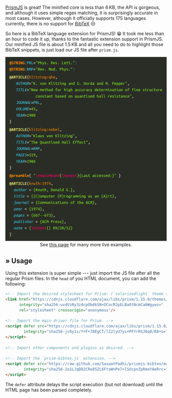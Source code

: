 [PrismJS] is great! The minified core is less than 6&thinsp;KB, the API is gorgeous,
and although it uses simple regex matching, it is surprisingly accurate in most cases.
However, although it officially supports 175 languages currently, there is no support for [BibTeX] &#x1f612;

So here is a BibTeX language extension for PrismJS! &#x1f601;
It took me less than an hour to code it up, thanks to the fantastic extension support in PrismJS.
Our minified JS file is about 1.5&thinsp;KB and all you need to do to highlight those BibTeX snippets,
is just load our JS file after `prism.js`.

<p align="center">
  <img src="screenshot.png" width="531"/>
  <br>
  See <a href='https://saswatpadhi.github.io/prismjs-bibtex/'>this page</a> for many more live examples.
</p>


## &raquo; Usage

Using this extension is super simple --- just import the JS file after all the regular Prism files.
In the `head` of you HTML document, you can add the following:

```html
<!-- Import the desired stylesheet for Prism: (`solarizedlight` theme shown below). -->
<link href="https://cdnjs.cloudflare.com/ajax/libs/prism/1.15.0/themes/prism-solarizedlight.min.css"
      integrity="sha256-uv4VzRy3z4cpObdkSN+OCocMJpELBaOtNcmCa6Wgyws="
      rel="stylesheet" crossorigin="anonymous"/>

<!-- Import the main driver file for Prism. -->
<script defer src="https://cdnjs.cloudflare.com/ajax/libs/prism/1.15.0/prism.min.js"
        integrity="sha256-jc6y1s/Y+F+78EgCT/lI2lyU7ys+PFYrRSJ6q8/R8+o=" crossorigin="anonymous">
</script>

<!-- Import other components and plugins as desired. -->

<!-- Import the `prism-bibtex.js` extension. -->
<script defer src="https://raw.github.com/SaswatPadhi/prismjs-bibtex/master/prism-bibtex.min.js"
        integrity="sha256-2a1LJqD82CRe85ZL6FtoWnPe7+lSUcpnZpRmaYAeRrc=" crossorigin="anonymous">
</script>
```

The `defer` attribute delays the script execution (but not download) until the HTML page has been parsed completely.



[BibTeX]:   http://www.bibtex.org/
[prismjs]:  https://prismjs.com/